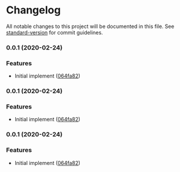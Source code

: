 # Changelog

All notable changes to this project will be documented in this file. See [standard-version](https://github.com/conventional-changelog/standard-version) for commit guidelines.

### 0.0.1 (2020-02-24)

### Features

- Initial implement ([064fa82](https://github.com/wadackel/puppeteer-element2selector/commit/064fa82991d6f9cf83864373abd962c6e8678de5))

### 0.0.1 (2020-02-24)

### Features

- Initial implement ([064fa82](https://github.com/wadackel/puppeteer-element2selector/commit/064fa82991d6f9cf83864373abd962c6e8678de5))

### 0.0.1 (2020-02-24)

### Features

- Initial implement ([064fa82](https://github.com/wadackel/puppeteer-element2selector/commit/064fa82991d6f9cf83864373abd962c6e8678de5))
